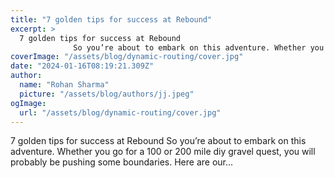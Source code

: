 ```yaml
---
title: "7 golden tips for success at Rebound"
excerpt: >
  7 golden tips for success at Rebound
              So you’re about to embark on this adventure. Whether you go for a 100 or 200 mile diy gravel quest, you will probably be pushing some boundaries. Here
coverImage: "/assets/blog/dynamic-routing/cover.jpg"
date: "2024-01-16T08:19:21.309Z"
author:
  name: "Rohan Sharma"
  picture: "/assets/blog/authors/jj.jpeg"
ogImage:
  url: "/assets/blog/dynamic-routing/cover.jpg"
---
```


7 golden tips for success at Rebound
            So you’re about to embark on this adventure. Whether you go for a 100 or 200 mile diy gravel quest, you will probably be pushing some boundaries. Here are our...
